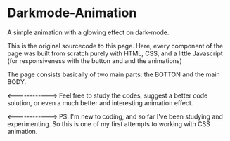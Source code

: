 # Darkmode-Animation
A simple animation with a glowing effect on dark-mode.

This is the original sourcecode to this page.
Here, every component of the page was built from scratch purely with HTML, CSS, and a little Javascript (for responsiveness with the button and and the animations)

The page consists basically of two main parts: the BOTTON and the main BODY.

<------------>
Feel free to study the codes, suggest a better code solution, or even a much better and interesting animation effect.


<------------>
PS: I'm new to coding, and so far I've been studying and experimenting. So this is one of my first attempts to working with CSS animation.
